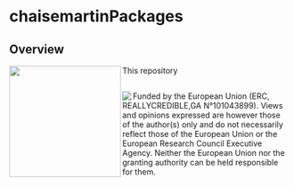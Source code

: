 # chaisemartinPackages
## Overview
<img align = "left" src='https://github.com/chaisemartinPackages/chaisemartinPackages/assets/125619230/4f291158-26c6-4e32-a2e4-d76e02a58249' width='200'/> This repository 

## 
<img align = "left" src ='https://github.com/chaisemartinPackages/chaisemartinPackages/assets/125619230/099170e6-178a-43df-80fc-6233e7720d7d' /> Funded by the European Union (ERC, REALLYCREDIBLE,GA N°101043899). Views and opinions expressed are however those of the author(s) only and do not necessarily reflect those of the European Union or the European Research Council Executive Agency. Neither the European Union nor the granting authority can be held responsible for them.







